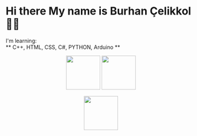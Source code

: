 # Hi there My name is Burhan Çelikkol 👋🏻



I'm learning:
<br>
 ** C++, HTML, CSS, C#, PYTHON, Arduino **
 
<p align=center> <a href="https://github.com/burhanclkkl"><img src="https://octodex.github.com/images/daftpunktocat-guy.gif" width="90" height="90"></a> 
<a href="https://www.kaggle.com/burhanclkkl"><img src="https://www.kaggle.com/static/images/tiers/grandmaster@192.png" width="90" height="90"></a>  
<p align=center> <a href="linkedin.com/in/burhan-clkkl"><img src="https://i.pinimg.com/originals/de/b4/6f/deb46f02a59e3b3a2aa58fac16290d63.gif" width="90" height="90"></a> 
